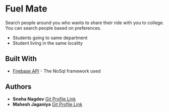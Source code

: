 # Fuel Mate

Search people around you who wants to share their ride with you to college. You can search people based on preferences.

 - Students going to same department
 - Student living in the same locality



## Built With

  

* [Firebase API](http://www.dropwizard.io/1.0.2/docs/) - The NoSql framework used


## Authors

  

* **Sneha Nagdev**  [Git Profile Link](https://github.com/sneha-nagdev03)
* **Mahesh Jaganiya**  [Git Profile Link](https://github.com/jagzmz)
